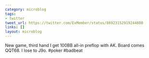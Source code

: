 ```yaml
---
category: microblog
tags:
- twitter
tweet_url: https://twitter.com/ExMember/status/86923152919244800
links: []
layout: microblog
---
```

New game, third hand I get 100BB all-in preflop with AK. Board comes QQT68. I lose to J9o. #poker #badbeat
